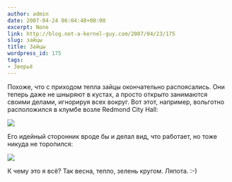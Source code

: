 ```yaml
---
author: admin
date: 2007-04-24 06:04:48+00:00
excerpt: None
link: http://blog.not-a-kernel-guy.com/2007/04/23/175
slug: зайцы
title: Зайцы
wordpress_id: 175
tags:
- Зверьё
---
```


Похоже, что с приходом тепла зайцы окончательно распоясались. Они теперь даже не шныряют в кустах, а просто открыто занимаются своими делами, игнорируя всех вокруг. Вот этот, например, вольготно расположился в клумбе возле Redmond City Hall:

[![](/2007/04/rabbit1.thumbnail.jpg)](/2007/04/rabbit1.jpg)

Его идейный сторонник вроде бы и делал вид, что работает, но тоже никуда не торопился:

[![](/2007/04/rabbit2.thumbnail.jpg)](/2007/04/rabbit2.jpg)

К чему это я всё? Так весна, тепло, зелень кругом. Ляпота. :-)
